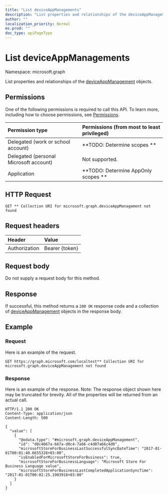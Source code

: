 ```yaml
---
title: "List deviceAppManagements"
description: "List properties and relationships of the deviceAppManagement objects."
author: ""
localization_priority: Normal
ms.prod: ""
doc_type: apiPageType
---
```


# List deviceAppManagements

Namespace: microsoft.graph

List properties and relationships of the [deviceAppManagement](../resources/deviceappmanagement.md) objects.

## Permissions
One of the following permissions is required to call this API. To learn more, including how to choose permissions, see [Permissions](/concepts/permissions-reference.md).

|Permission type|Permissions (from most to least privileged)|
|:---|:---|
|Delegated (work or school account)|**TODO: Determine scopes **|
|Delegated (personal Microsoft account)|Not supported.|
|Application|**TODO: Determine AppOnly scopes **|

## HTTP Request
<!-- {
  "blockType": "ignored"
}
-->
``` http
GET ** Collection URI for microsoft.graph.deviceAppManagement not found
```

## Request headers
|Header|Value|
|:---|:---|
|Authorization|Bearer {token}|

## Request body
Do not supply a request body for this method.

## Response
If successful, this method returns a `200 OK` response code and a collection of [deviceAppManagement](../resources/deviceappmanagement.md) objects in the response body.

## Example

### Request
Here is an example of the request.
<!-- {
  "blockType": "request",
  "name": "get_deviceappmanagement"
}
-->
``` http
GET https://graph.microsoft.com/localtest** Collection URI for microsoft.graph.deviceAppManagement not found
```

### Response
Here is an example of the response. Note: The response object shown here may be truncated for brevity. All of the properties will be returned from an actual call.
<!-- {
  "blockType": "response",
  "truncated": true,
  "@odata.type": "collection(microsoft.graph.deviceappmanagement)"
}
-->
``` http
HTTP/1.1 200 OK
Content-Type: application/json
Content-Length: 500

{
  "value": [
    {
      "@odata.type": "#microsoft.graph.deviceAppManagement",
      "id": "d0c4667a-667a-d0c4-7a66-c4d07a66c4d0",
      "microsoftStoreForBusinessLastSuccessfulSyncDateTime": "2017-01-01T00:01:40.6655328+03:00",
      "isEnabledForMicrosoftStoreForBusiness": true,
      "microsoftStoreForBusinessLanguage": "Microsoft Store For Business Language value",
      "microsoftStoreForBusinessLastCompletedApplicationSyncTime": "2017-01-01T00:02:25.1903918+03:00"
    }
  ]
}
```


